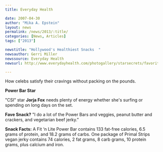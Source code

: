 ```yaml
---
title: Everyday Health

date: 2007-04-30
author: "Mika A. Epstein"
layout: news
permalink: /news/2013/:title/
categories: [News, Articles]
tags: ["2013"]

newstitle: "Hollywood's Healthiest Snacks  "
newsauthor: Gerri Miller  
newssource: Everyday Health  
newsurl: http://www.everydayhealth.com/photogallery/starsecrets/favoritehealthysnack.aspx#/slide-7  

---
```


How celebs satisfy their cravings without packing on the pounds.

**Power Bar Star**

"CSI" star **Jorja Fox** needs plenty of energy whether she's surfing or spending on long days on the set. 

**Fave Snack?** "I do a lot of the Power Bars and veggies, peanut butter and crackers, and vegetarian beef jerky." 

**Snack Facts:** A Fit &#8216;n Lite Power Bar contains 133 fat-free calories, 6.5 grams of protein, and 18.2 grams of carbs. One package of Primal Strips vegan jerky contains 74 calories, 2 fat grams, 8 carb grams, 10 protein grams, plus calcium and iron.  
